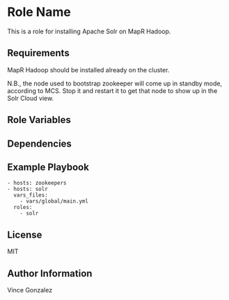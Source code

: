 Role Name
=========

This is a role for installing Apache Solr on MapR Hadoop.

Requirements
------------

MapR Hadoop should be installed already on the cluster. 

N.B., the node used to bootstrap zookeeper will come up in standby mode, according to MCS. Stop it and restart it to get that node to show up in the Solr Cloud view.

Role Variables
--------------

Dependencies
------------


Example Playbook
----------------

```
- hosts: zookeepers
- hosts: solr
  vars_files:
    - vars/global/main.yml
  roles:
    - solr
```


License
-------

MIT

Author Information
------------------

Vince Gonzalez

